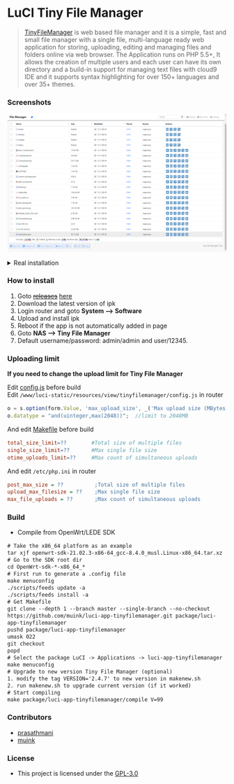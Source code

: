# LuCI Tiny File Manager
> [TinyFileManager][] is web based file manager and it is a simple, fast and small file manager with a single file, multi-language ready web application for storing, uploading, editing and managing files and folders online via web browser. The Application runs on PHP 5.5+, It allows the creation of multiple users and each user can have its own directory and a build-in support for managing text files with cloud9 IDE and it supports syntax highlighting for over 150+ languages and over 35+ themes.

### Screenshots

![demo](example/demo.png "demo")  

<details><summary>Real installation</summary>
<img src="example/root.png"/>
<img src="example/localfeeds.png"/>
<img src="example/pictute.png"/>
<img src="example/video.png"/>
</details>

### How to install

1. Goto ~~[releases](https://github.com/muink/luci-app-tinyfilemanager/tree/releases)~~ [here](https://fantastic-packages.github.io/packages/)
2. Download the latest version of ipk
3. Login router and goto **System --> Software**
4. Upload and install ipk
5. Reboot if the app is not automatically added in page
6. Goto **NAS --> Tiny File Manager**
7. Default username/password: admin/admin and user/12345.

### Uploading limit

**If you need to change the upload limit for Tiny File Manager**

Edit [config.js](htdocs/luci-static/resources/view/tinyfilemanager/config.js) before build  
Edit `/www/luci-static/resources/view/tinyfilemanager/config.js` in router  
```javascript
o = s.option(form.Value, 'max_upload_size', _('Max upload size (MBytes)'));
o.datatype = "and(uinteger,max(2048))";  //limit to 2048MB
```
And edit [Makefile](Makefile) before build  
```makefile
total_size_limit=??        #Total size of multiple files
single_size_limit=??       #Max single file size
otime_uploads_limit=??     #Max count of simultaneous uploads
```
And edit `/etc/php.ini` in router 
```ini
post_max_size = ??          ;Total size of multiple files
upload_max_filesize = ??    ;Max single file size
max_file_uploads = ??       ;Max count of simultaneous uploads
```

### Build

- Compile from OpenWrt/LEDE SDK

```
# Take the x86_64 platform as an example
tar xjf openwrt-sdk-21.02.3-x86-64_gcc-8.4.0_musl.Linux-x86_64.tar.xz
# Go to the SDK root dir
cd OpenWrt-sdk-*-x86_64_*
# First run to generate a .config file
make menuconfig
./scripts/feeds update -a
./scripts/feeds install -a
# Get Makefile
git clone --depth 1 --branch master --single-branch --no-checkout https://github.com/muink/luci-app-tinyfilemanager.git package/luci-app-tinyfilemanager
pushd package/luci-app-tinyfilemanager
umask 022
git checkout
popd
# Select the package LuCI -> Applications -> luci-app-tinyfilemanager
make menuconfig
# Upgrade to new version Tiny File Manager (optional)
1. modify the tag VERSION='2.4.7' to new version in makenew.sh
2. run makenew.sh to upgrade current version (if it worked)
# Start compiling
make package/luci-app-tinyfilemanager/compile V=99
```

### Contributors

- [prasathmani](https://tinyfilemanager.github.io)
- [muink](https://github.com/muink)

[TinyFileManager]: https://github.com/prasathmani/tinyfilemanager

### License

- This project is licensed under the [GPL-3.0](https://www.gnu.org/licenses/gpl-3.0.html)
